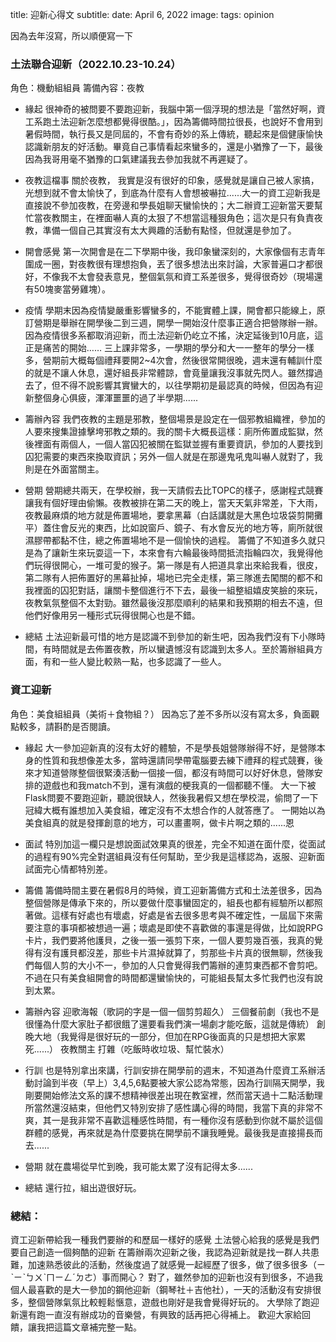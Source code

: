 title: 迎新心得文
subtitle:
date: April 6, 2022
image: 
tags: opinion

因為去年沒寫，所以順便寫一下

### 土法聯合迎新（2022.10.23-10.24）

角色：機動組組員
籌備內容：夜教

- 緣起
  很神奇的被問要不要跑迎新，我腦中第一個浮現的想法是「當然好啊，資工系跑土法迎新怎麼想都覺得很酷。」，因為籌備時間拉很長，也說好不會用到暑假時間，執行長又是同屆的，不會有奇妙的系上傳統，聽起來是個健康愉快認識新朋友的好活動。畢竟自己事情看起來蠻多的，還是小猶豫了一下，最後因為我哥用毫不猶豫的口氣建議我去參加我就不再遲疑了。

- 夜教這檔事
  關於夜教， 我實是沒有很好的印象，感覺就是讓自己被人家搞，光想到就不會太愉快了，到底為什麼有人會想被嚇拉......大一的資工迎新我是直接說不參加夜教，在旁邊和學長姐聊天蠻愉快的；大二辦資工迎新當天要幫忙當夜教關主，在裡面嚇人真的太狠了不想當這種狠角色；這次是只有負責夜教，準備一個自己其實沒有太大興趣的活動有點怪，但就還是參加了。

- 開會感覺
  第一次開會是在二下學期中後，我印象蠻深刻的，大家像個有志青年圍成一圈，對夜教很有理想抱負，丟了很多想法出來討論，大家普遍口才都很好，不像我不太會發表意見，整個氣氛和資工系差很多，覺得很奇妙（現場還有50塊麥當勞雞塊）。

- 疫情
  學期末因為疫情變嚴重影響蠻多的，不能實體上課，開會都只能線上，原訂營期是舉辦在開學後二到三週，開學一開始沒什麼事正適合把營隊辦一辦。因為疫情很多系都取消迎新，而土法迎新仍屹立不搖，決定延後到10月底，這正是痛苦的開始……
  三上課非常多，一學期的學分和大一一整年的學分一樣多，營期前大概每個禮拜要開2~4次會，然後很常開很晚，週末還有輔訓什麼的就是不讓人休息，還好組長非常體諒，會竟量讓我沒事就先閃人。雖然撐過去了，但不得不說影響其實蠻大的，以往學期初是最認真的時候，但因為有迎新整個身心俱疲，渾渾噩噩的過了半學期......

- 籌辦內容
  我們夜教的主題是邪教，整個場景是設定在一個邪教組織裡，參加的人要來搜集證據擊垮邪教之類的。我的關卡大概長這樣：廁所佈置成監獄，然後裡面有兩個人，一個人當囚犯被關在監獄並握有重要資訊，參加的人要找到囚犯需要的東西來換取資訊；另外一個人就是在那邊鬼吼鬼叫嚇人就對了，我則是在外面當關主。

- 營期
  營期總共兩天，在學校辦，我一天請假去比TOPC的樣子，感謝程式競賽讓我有個好理由偷懶。夜教被排在第二天的晚上，當天天氣非常差，下大雨，夜教最麻煩的地方就是佈置場地，要拿黑幕（白話講就是大黑色垃圾袋剪開攤平）蓋住會反光的東西，比如說窗戶、鏡子、有水會反光的地方等，廁所就很濕膠帶都黏不住，總之佈置場地不是一個愉快的過程。
  籌備了不知道多久就只是為了讓新生來玩耍這一下，本來會有六輪最後時間抵流指輪四次，我覺得他們玩得很開心，一堆可愛的猴子。第一隊是有人把道具拿出來給我看，很皮，第二隊有人把佈置好的黑幕扯掉，場地已完全走樣，第三隊進去闖關的都不和我裡面的囚犯對話，讓關卡整個進行不下去，最後一組整組嬉皮笑臉的來玩，夜教氣氛整個不太對勁。雖然最後沒那麼順利的結果和我預期的相去不遠，但他們好像用另一種形式玩得很開心也是不錯。

- 總結
  土法迎新最可惜的地方是認識不到參加的新生吧，因為我們沒有下小隊時間，有時間就是去佈置夜教，所以蠻遺憾沒有認識到太多人。至於籌辦組員方面，有和一些人變比較熟一點，也多認識了一些人。

### 資工迎新

角色：美食組組員（美術＋食物組？）
因為忘了差不多所以沒有寫太多，負面觀點較多，請斟酌是否閱讀。

- 緣起
  大一參加迎新真的沒有太好的體驗，不是學長姐營隊辦得不好，是營隊本身的性質和我想像差太多，當時還請同學帶電腦要去練下禮拜的程式競賽，後來才知道營隊整個很緊湊活動一個接一個，都沒有時間可以好好休息，營隊安排的遊戲也和我match不到，還有演戲的梗我真的一個都聽不懂。
  大一下被Flask問要不要跑迎新，聽說很缺人，然後我暑假又想在學校混，偷問了一下冠緯大概有誰想加入美食組，確定沒有不太想合作的人就答應了。
  一開始以為美食組真的就是發揮創意的地方，可以畫畫啊，做卡片啊之類的......恩

- 面試
  特別加這一欄只是想說面試效果真的很差，完全不知道在面什麼，從面試的過程有90%完全對選組員沒有任何幫助，至少我是這樣認為，返服、迎新面試面完心情都特別差。

- 籌備
  籌備時間主要在暑假8月的時候，資工迎新籌備方式和土法差很多，因為整個營隊是傳承下來的，所以要做什麼事蠻固定的，組長也都有經驗所以都照著做。這樣有好處也有壞處，好處是省去很多思考與不確定性，一屆屆下來需要注意的事項都被想過一遍；壞處是即使不喜歡做的事還是得做，比如說RPG卡片，我們要將他護貝，之後一張一張剪下來，一個人要剪幾百張，我真的覺得有沒有護貝都沒差，那些卡片濕掉就算了，剪那些卡片真的很無聊，然後我們每個人剪的大小不一，參加的人只會覺得我們籌辦的連剪東西都不會剪吧。不過在只有美食組開會的時間都還蠻愉快的，可能組長幫太多忙我們也沒有說到太累。

- 籌辦內容
  迎歌海報（歌詞的字是一個一個剪剪超久）
  三個餐前劇（我也不是很懂為什麼大家肚子都很餓了還要看我們演一場劇才能吃飯，這就是傳統）
  創晚大地（我覺得是很好玩的一部分，但加在RPG後面真的只是想把大家累死......）
  夜教關主
  打雜（吃飯時收垃圾、幫忙裝水）

- 行訓
  也是特別拿出來講，行訓安排在開學前的週末，不知道為什麼資工系辦活動討論到半夜（早上）3,4,5,6點要被大家公認為常態，因為行訓隔天開學，我剛要開始修法文系的課不想精神很差出現在教室裡，然而當天過十二點活動理所當然還沒結束，但他們又特別安排了感性講心得的時間，我當下真的非常不爽，其一是我非常不喜歡這種感性時間，有一種你沒有感動到你就不屬於這個群體的感覺，再來就是為什麼要挑在開學前不讓我睡覺。最後我是直接揚長而去......

- 營期
  就在農場從早忙到晚，我可能太累了沒有記得太多......

- 總結
  還行拉，組出遊很好玩。

### 總結：

資工迎新帶給我一種我們要辦的和歷屆一樣好的感覺
土法營心給我的感覺是我們要自己創造一個夠酷的迎新
在籌辦兩次迎新之後，我認為迎新就是找一群人共患難，加速熟悉彼此的活動，然後度過了就感覺一起經歷了很多，做了很多很多（ㄧˋㄧˋㄅㄨˋㄇㄧㄥˊㄉㄜ）事而開心？
對了，雖然參加的迎新也沒有到很多，不過我個人最喜歡的是大一參加的鋼他迎新（鋼琴社＋吉他社），一天的活動沒有安排很多，整個營隊氣氛比較輕鬆愜意，遊戲也剛好是我會覺得好玩的。
大學除了跑迎新還有跑一直沒有辦成功的音樂營，有興致的話再把心得補上。
歡迎大家給回饋，讓我把這篇文章補完整一點。
